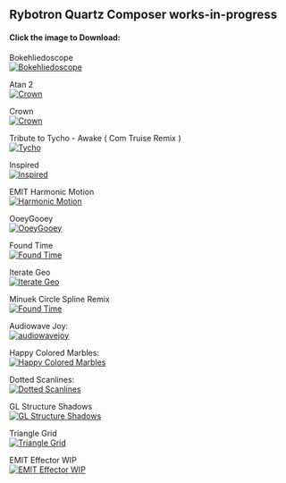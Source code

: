 Rybotron Quartz Composer works-in-progress
------------------------------------------
#### Click the image to Download:

Bokehliedoscope
<br />
[![Bokehliedoscope](/images/bokehliedoscope.png)](http://bit.ly/bokehliedoscope)

Atan 2
<br />
[![Crown](/images/atan2.png)](http://bit.ly/rybotron_atan2)

Crown
<br />
[![Crown](/images/crown.png)](http://bit.ly/rybotron_crown)

Tribute to Tycho - Awake ( Com Truise Remix )
<br />
[![Tycho](/images/tycho.png)](http://bit.ly/qctychoremix)

Inspired
<br />
[![Inspired](/images/inspired.png)](http://bit.ly/rybotron_inspired)

EMIT Harmonic Motion
<br />
[![Harmonic Motion](/images/emitharmonicmotion1.png)](http://bit.ly/harmonicmotion1)

OoeyGooey
<br />
[![OoeyGooey](/images/ooeygooey.png)](http://bit.ly/rybotron_ooeygooey)

Found Time
<br />
[![Found Time](/images/foundtime.png)](http://bit.ly/13I1XV1)

Iterate Geo
<br />
[![Iterate Geo](/images/iterategeo.png)](http://bit.ly/rybotron_iterategeo)

Minuek Circle Spline Remix
<br />
[![Found Time](/images/minuekcirclesplineremix.png)](http://bit.ly/17glpeW)

Audiowave Joy:
<br />
[![audiowavejoy](/images/audiowavejoy.png)](http://bit.ly/17glpeW)

Happy Colored Marbles:
<br />
[![Happy Colored Marbles](/images/happycoloredmarbles.png)](http://bit.ly/1cGZHmT)

Dotted Scanlines:
<br />
[![Dotted Scanlines](/images/dottedscanlines.png)](http://bit.ly/HB9ywa)

GL Structure Shadows
<br />
[![GL Structure Shadows](/images/glstructureshadows.png)](http://bit.ly/11ANXrc)

Triangle Grid
<br />
[![Triangle Grid](/images/trianglegrid.png)](http://bit.ly/1bYccdt)

EMIT Effector WIP
<br />
[![EMIT Effector WIP](/images/emiteffectorwip.png)](http://bit.ly/1nH2b62)

